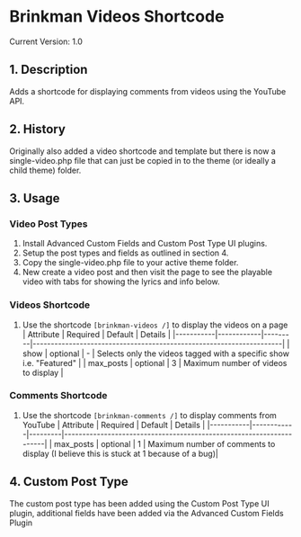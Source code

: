 # Brinkman Videos Shortcode

Current Version: 1.0

## 1. Description
Adds a shortcode for displaying comments from videos using the YouTube API.

## 2. History
Originally also added a video shortcode and template but there is now a
single-video.php file that can just be copied in to the theme
(or ideally a child theme) folder.

## 3. Usage
### Video Post Types
1) Install Advanced Custom Fields and Custom Post Type UI plugins.
2) Setup the post types and fields as outlined in section 4.
3) Copy the single-video.php file to your active theme folder.
4) New create a video post and then visit the page to see the
   playable video with tabs for showing the lyrics and info below.

### Videos Shortcode
1) Use the shortcode `[brinkman-videos /]` to display the videos on a page
| Attribute | Required   | Default | Details                                                             |
|-----------|------------|---------|---------------------------------------------------------------------|
| show      | optional   | -       | Selects only the videos tagged with a specific show i.e. "Featured" |
| max_posts | optional   | 3       | Maximum number of videos to display                                 |

### Comments Shortcode
1) Use the shortcode `[brinkman-comments /]` to display comments from YouTube
| Attribute | Required   | Default | Details                                                             |
|-----------|------------|---------|---------------------------------------------------------------------|
| max_posts | optional   | 1       | Maximum number of comments to display (I believe this is stuck at 1 because of a bug)|


## 4. Custom Post Type
The custom post type has been added using the Custom Post Type UI plugin, additional fields have been added via the Advanced Custom Fields Plugin